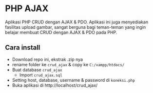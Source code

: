 # PHP AJAX
Aplikasi PHP CRUD dengan AJAX & PDO. Aplikasi ini juga menyediakan fasilitas upload gambar, sangat berguna bagi teman-teman yang ingin belajar membuat CRUD dengan AJAX & PDO pada PHP.

## Cara install
- Download repo ini, ekstrak .zip nya
- rename folder ke `crud_ajax` & copy ke `C:/xampp/htdocs/`
- Buat database `crud_ajax`
    * Import `crud_ajax.sql`
- Setting host, database, username & password di `koneksi.php`
- Buka aplikasi di http://localhost/crud_ajax/